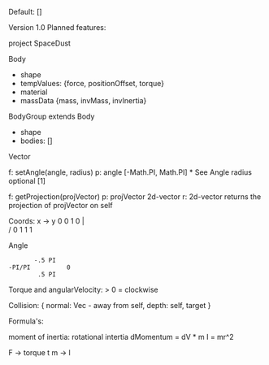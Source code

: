 Default: []


Version 1.0
Planned features:


project SpaceDust












Body
- shape 
- tempValues: {force, positionOffset, torque}
- material
- massData {mass, invMass, invInertia}


BodyGroup extends Body
- shape
- bodies: []










Vector

f: 	setAngle(angle, radius)
p: 	angle [-Math.PI, Math.PI]		* See Angle
	radius optional [1]

f: 	getProjection(projVector)
p:  projVector 2d-vector
r: 	2d-vector		returns the projection of projVector on self



Coords:
		x ->
	y	0 0		1 0
	|	
	\/	0 1		1 1


Angle
		
		   -.5 PI
	-PI/PI			0
			.5 PI


Torque and angularVelocity: > 0 = clockwise








Collision: {
	normal: Vec - away from self,
	depth: 
	self,
	target
}














Formula's:

moment of inertia: rotational intertia
dMomentum = dV * m
I = mr^2


F -> torque t
m -> I





